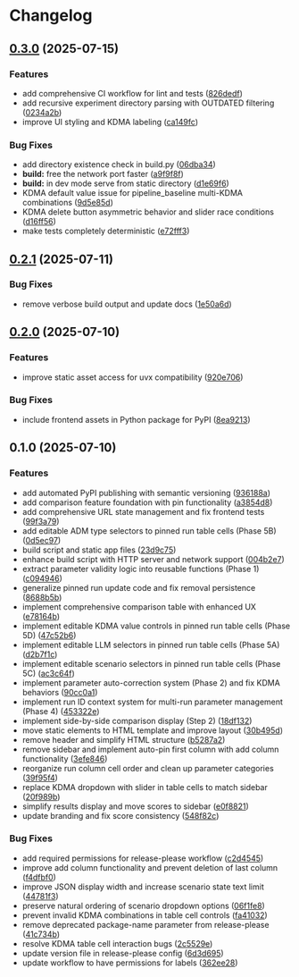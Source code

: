 # Changelog

## [0.3.0](https://github.com/PaulHax/align-browser/compare/v0.2.1...v0.3.0) (2025-07-15)


### Features

* add comprehensive CI workflow for lint and tests ([826dedf](https://github.com/PaulHax/align-browser/commit/826dedf037db5979b9e585d252669f387b4679f2))
* add recursive experiment directory parsing with OUTDATED filtering ([0234a2b](https://github.com/PaulHax/align-browser/commit/0234a2bf7bbc6668c424c8ce91b38088553ef563))
* improve UI styling and KDMA labeling ([ca149fc](https://github.com/PaulHax/align-browser/commit/ca149fcff272d09d3eded15b4b7bc0f6d90f3fdf))


### Bug Fixes

* add directory existence check in build.py ([06dba34](https://github.com/PaulHax/align-browser/commit/06dba3493d0fbd7cbb364240b15d83bb9e9fec9c))
* **build:** free the network port faster ([a9f9f8f](https://github.com/PaulHax/align-browser/commit/a9f9f8fdf3902c943a73e968a05442ec1445584f))
* **build:** in dev mode serve from static directory ([d1e69f6](https://github.com/PaulHax/align-browser/commit/d1e69f6ccb6ca9a5ce4024804b3444286f10204a))
* KDMA default value issue for pipeline_baseline multi-KDMA combinations ([9d5e85d](https://github.com/PaulHax/align-browser/commit/9d5e85d409600581bf530811d9b30b42a586a13b))
* KDMA delete button asymmetric behavior and slider race conditions ([d16ff56](https://github.com/PaulHax/align-browser/commit/d16ff56e8bf7979ea6342979434597276eeb2ed9))
* make tests completely deterministic ([e72fff3](https://github.com/PaulHax/align-browser/commit/e72fff34af7d2040adf87e0bc7d95449328aa775))

## [0.2.1](https://github.com/PaulHax/align-browser/compare/v0.2.0...v0.2.1) (2025-07-11)


### Bug Fixes

* remove verbose build output and update docs ([1e50a6d](https://github.com/PaulHax/align-browser/commit/1e50a6dbce67f949ac13eb71591012fbbd3cfd93))

## [0.2.0](https://github.com/PaulHax/align-browser/compare/v0.1.0...v0.2.0) (2025-07-10)


### Features

* improve static asset access for uvx compatibility ([920e706](https://github.com/PaulHax/align-browser/commit/920e70631af17fabe0f3be9ec829f80cd8261bd6))


### Bug Fixes

* include frontend assets in Python package for PyPI ([8ea9213](https://github.com/PaulHax/align-browser/commit/8ea9213c48f5959857558669698db3b76964d0f4))

## 0.1.0 (2025-07-10)


### Features

* add automated PyPI publishing with semantic versioning ([936188a](https://github.com/PaulHax/align-browser/commit/936188a1cb63576e14f38edbd22e906e5178ae14))
* add comparison feature foundation with pin functionality ([a3854d8](https://github.com/PaulHax/align-browser/commit/a3854d8ef5cbf540aa230d99c8ad15e38d73d2ad))
* add comprehensive URL state management and fix frontend tests ([99f3a79](https://github.com/PaulHax/align-browser/commit/99f3a79f9ec039a728880903b9eec3bfd393a811))
* add editable ADM type selectors to pinned run table cells (Phase 5B) ([0d5ec97](https://github.com/PaulHax/align-browser/commit/0d5ec9736d99793e836aa614ccbad4c931c4a851))
* build script and static app files ([23d9c75](https://github.com/PaulHax/align-browser/commit/23d9c75155f5dfbcec08afcb6332ada180fef8b8))
* enhance build script with HTTP server and network support ([004b2e7](https://github.com/PaulHax/align-browser/commit/004b2e7455f88041c7a9241dade519bbd9fffc57))
* extract parameter validity logic into reusable functions (Phase 1) ([c094946](https://github.com/PaulHax/align-browser/commit/c0949467063bb8056c23fe2f3ff57a1c088e3647))
* generalize pinned run update code and fix removal persistence ([8688b5b](https://github.com/PaulHax/align-browser/commit/8688b5bad4eb690a049bf2d3f8fd2f998bb93b60))
* implement comprehensive comparison table with enhanced UX ([e78164b](https://github.com/PaulHax/align-browser/commit/e78164be0851e75848e4dedfa478101e837f38c3))
* implement editable KDMA value controls in pinned run table cells (Phase 5D) ([47c52b6](https://github.com/PaulHax/align-browser/commit/47c52b603617c552376cd544c88e869d96a94f4b))
* implement editable LLM selectors in pinned run table cells (Phase 5A) ([d2b7f1c](https://github.com/PaulHax/align-browser/commit/d2b7f1cbbf41cf1696ae00bb19cc9f9befb7bd16))
* implement editable scenario selectors in pinned run table cells (Phase 5C) ([ac3c64f](https://github.com/PaulHax/align-browser/commit/ac3c64ff7dbb5d61919b8c98a380812014a59feb))
* implement parameter auto-correction system (Phase 2) and fix KDMA behaviors ([90cc0a1](https://github.com/PaulHax/align-browser/commit/90cc0a1be43c14970f7770c0fdecb339964b4b04))
* implement run ID context system for multi-run parameter management (Phase 4) ([453322e](https://github.com/PaulHax/align-browser/commit/453322eafe7961e0d52e1374618e2b2193f765cf))
* implement side-by-side comparison display (Step 2) ([18df132](https://github.com/PaulHax/align-browser/commit/18df1322cc502e535496ff6c621e1efdb5c59337))
* move static elements to HTML template and improve layout ([30b495d](https://github.com/PaulHax/align-browser/commit/30b495d2b6040e567f38c58ace4a34f3c3679360))
* remove header and simplify HTML structure ([b5287a2](https://github.com/PaulHax/align-browser/commit/b5287a2a888269fa601a4c90f6dbbcaf8f57de9c))
* remove sidebar and implement auto-pin first column with add column functionality ([3efe846](https://github.com/PaulHax/align-browser/commit/3efe846c920fb7bd6cdb7fc4882be4360238ada9))
* reorganize run column cell order and clean up parameter categories ([39f95f4](https://github.com/PaulHax/align-browser/commit/39f95f48d2e4e15ff24e9b35534b4a511f1b1c43))
* replace KDMA dropdown with slider in table cells to match sidebar ([20f989b](https://github.com/PaulHax/align-browser/commit/20f989b74a21857ace517051ef74e9b4eb7b91c3))
* simplify results display and move scores to sidebar ([e0f8821](https://github.com/PaulHax/align-browser/commit/e0f8821640fbfea7105d8089d673f2a294f51243))
* update branding and fix score consistency ([548f82c](https://github.com/PaulHax/align-browser/commit/548f82cb33ae989e0641214ddf0f2ca90c87148b))


### Bug Fixes

* add required permissions for release-please workflow ([c2d4545](https://github.com/PaulHax/align-browser/commit/c2d4545789d23ca903d30762647ff9bce74abcf7))
* improve add column functionality and prevent deletion of last column ([f4dfbf0](https://github.com/PaulHax/align-browser/commit/f4dfbf0217292e581390b5801666edfe9c4f91d5))
* improve JSON display width and increase scenario state text limit ([44781f3](https://github.com/PaulHax/align-browser/commit/44781f3649875fd1c4a035afe56e71d45bc35acc))
* preserve natural ordering of scenario dropdown options ([06f1fe8](https://github.com/PaulHax/align-browser/commit/06f1fe8997c25bb95b8bc771cad952875820227d))
* prevent invalid KDMA combinations in table cell controls ([fa41032](https://github.com/PaulHax/align-browser/commit/fa410321ea73a8e9d179b1b619c45e5a87be65a9))
* remove deprecated package-name parameter from release-please ([41c734b](https://github.com/PaulHax/align-browser/commit/41c734bb815ffb8d57eb75c550ca8c5114ebdd0a))
* resolve KDMA table cell interaction bugs ([2c5529e](https://github.com/PaulHax/align-browser/commit/2c5529e87768cfa984e4f384c6879d388b78c3f7))
* update version file in release-please config ([6d3d695](https://github.com/PaulHax/align-browser/commit/6d3d695aa4f281cf54c5afffddc4f1385216ad7e))
* update workflow to have permissions for labels ([362ee28](https://github.com/PaulHax/align-browser/commit/362ee28e63cfced970f020e9dbe875784191aa24))
